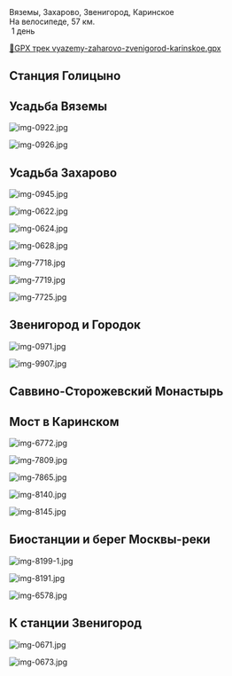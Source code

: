 
<link rel="stylesheet" href="../assets-custom/css/style-markdown.css">
<div class="cover-container" style="background-image: url('vyazemy-kolokolnya-1600.jpg');">
	<div class="cover-text">
		<div class="cover-title">
            Вяземы, Захарово, Звенигород, Каринское
        </div>
		<div class="cover-description">
			<div class="packages-location">
                <img loading="lazy" src="../assets-custom/icon-bike.png" alt="" class="cover-icon">
                <div class="h4-default regular">На велосипеде, 57 км.</div>
            </div>
            <div>
                <img class="cover-icon" loading="lazy" src="../assets-custom/icon-time.png" alt=""  />
                <span>1 день</span>
            </div>
		</div>
	</div>
</div>


<div id="map"></div>

[📍GPX трек vyazemy-zaharovo-zvenigorod-karinskoe.gpx](vyazemy-zaharovo-zvenigorod-karinskoe.gpx)

## Станция Голицыно


## Усадьба Вяземы

![img-0922.jpg](../0-images/zvenigorod/img-0922.jpg)

![img-0926.jpg](../0-images/zvenigorod/img-0926.jpg)



## Усадьба Захарово 

![img-0945.jpg](../0-images/zvenigorod/img-0945.jpg)

![img-0622.jpg](../0-images/zvenigorod/img-0622.jpg)

![img-0624.jpg](../0-images/zvenigorod/img-0624.jpg)

![img-0628.jpg](../0-images/zvenigorod/img-0628.jpg)

![img-7718.jpg](../0-images/zvenigorod/img-7718.jpg)

![img-7719.jpg](../0-images/zvenigorod/img-7719.jpg)

![img-7725.jpg](../0-images/zvenigorod/img-7725.jpg)

## Звенигород и Городок


![img-0971.jpg](../0-images/zvenigorod/img-0971.jpg)

![img-9907.jpg](../0-images/zvenigorod/img-9907.jpg)



## Саввино-Сторожевский Монастырь



## Мост в Каринском

![img-6772.jpg](../0-images/zvenigorod/img-6772.jpg)

![img-7809.jpg](../0-images/zvenigorod/img-7809.jpg)

![img-7865.jpg](../0-images/zvenigorod/img-7865.jpg)

![img-8140.jpg](../0-images/zvenigorod/img-8140.jpg)

![img-8145.jpg](../0-images/zvenigorod/img-8145.jpg)




## Биостанции и берег Москвы-реки
![img-8199-1.jpg](../0-images/zvenigorod/img-8199-1.jpg)

![img-8191.jpg](../0-images/zvenigorod/img-8191.jpg)

![img-6578.jpg](../0-images/zvenigorod/img-6578.jpg)





## К станции Звенигород

![img-0671.jpg](../0-images/zvenigorod/img-0671.jpg)

![img-0673.jpg](../0-images/zvenigorod/img-0673.jpg)














<link href="https://api.mapbox.com/mapbox-gl-js/v3.10.0/mapbox-gl.css" rel="stylesheet">
<script src="https://api.mapbox.com/mapbox-gl-js/v3.10.0/mapbox-gl.js"></script>
<script src="https://cdn.jsdelivr.net/npm/js-yaml@4.1.0/dist/js-yaml.min.js"></script>
<script src="../assets-custom/js/cozy-journey.js"></script>
<script>architectMap({
    tracks: [
        {path: 'vyazemy-zaharovo-zvenigorod-karinskoe.gpx'}
    ],
    points: 'points.yaml',
    zoom: 7.2,
    center: [37.49433, 55.59333],
    fitDuration: 6000
});
</script>

